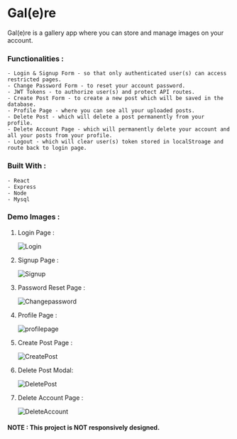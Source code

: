 # Gal(e)re  

Gal(e)re is a gallery app where you can store and manage images on your account.

### Functionalities :  
    - Login & Signup Form - so that only authenticated user(s) can access restricted pages. 
    - Change Password Form - to reset your account password.  
    - JWT Tokens - to authorize user(s) and protect API routes.  
    - Create Post Form - to create a new post which will be saved in the database.  
    - Profile Page - where you can see all your uploaded posts.  
    - Delete Post - which will delete a post permanently from your profile.
    - Delete Account Page - which will permanently delete your account and all your posts from your profile.  
    - Logout - which will clear user(s) token stored in localStroage and route back to login page.   

### Built With :  
    - React  
    - Express  
    - Node  
    - Mysql 

### Demo Images :  
1. Login Page :  
     
    ![Login](https://user-images.githubusercontent.com/52825641/124256680-339db080-db49-11eb-9e0b-effdba9193da.png)      
2. Signup Page :  
 
    ![Signup](https://user-images.githubusercontent.com/52825641/124256891-6cd62080-db49-11eb-980e-6659014e4067.png)  
3. Password Reset Page :  
 
    ![Changepassword](https://user-images.githubusercontent.com/52825641/124257012-8d9e7600-db49-11eb-8180-e8d15e71d03c.png)  
4. Profile Page :  
 
    ![profilepage](https://user-images.githubusercontent.com/52825641/124257316-e110c400-db49-11eb-8044-af381e6c5223.png)  
5. Create Post Page :  
 
    ![CreatePost](https://user-images.githubusercontent.com/52825641/124257387-f38afd80-db49-11eb-985b-dac784ae0241.png)  
6. Delete Post Modal:  
 
    ![DeletePost](https://user-images.githubusercontent.com/52825641/124257429-fd146580-db49-11eb-9b2c-fd1d0d775c1c.png)  
7. Delete Account Page :  

    ![DeleteAccount](https://user-images.githubusercontent.com/52825641/124257492-0ac9eb00-db4a-11eb-9f97-4671fea7cb9d.png)  


#### NOTE : This project is NOT responsively designed.
